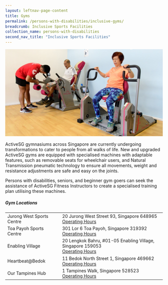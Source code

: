 ```yaml
---
layout: leftnav-page-content
title: Gyms
permalink: /persons-with-disabilities/inclusive-gyms/
breadcrumb: Inclusive Sports Facilities
collection_name: persons-with-disabilities
second_nav_title: "Inclusive Sports Facilities"
---
```


![Inclusive Gym](/images/DSMP-inclusivegym.jpg)

ActiveSG gymnasiums across Singapore are currently undergoing transformations to cater to people from all walks of life. New and upgraded ActiveSG gyms are equipped with specialised machines with adaptable features, such as removable seats for wheelchair users, and Natural Transmission pneumatic technology to ensure all movements, weight and resistance adjustments are safe and easy on the joints. 

Persons with disabilities, seniors, and beginner gym goers can seek the assistance of ActiveSG Fitness Instructors to create a specialised training plan utilising these machines.

##### Gym Locations
<table class="table-v">
   <tr>
    <td>Jurong West Sports Centre</td>
    <td>20 Jurong West Street 93, Singapore 648965
    <BR><a href="https://www.myactivesg.com/facilities/jurong-west-sports-centre">Operating Hours</a></td>
 </tr>
   <tr>
    <td>Toa Payoh Sports Centre</td>
    <td>301 Lor 6 Toa Payoh, Singapore 319392
    <BR><a href="https://www.myactivesg.com/Facilities/toa-payoh-activesg-gym">Operating Hours</a></td>
  </tr>
  <tr>
    <td>Enabling Village</td>
    <td>20 Lengkok Bahru, #01-05 Enabling Village, Singapore 159053
    <BR><a href="https://www.myactivesg.com/Facilities/activesg-gym-enabling-village">Operating Hours</a></td>
  </tr>
    <tr>
    <td>Heartbeat@Bedok</td>
    <td>11 Bedok North Street 1, Singapore 469662
    <BR><a href="https://www.myactivesg.com/facilities/heartbeat-bedok-activesg-gymnasium">Operating Hours</a></td>
  </tr>
  <tr>
    <td>Our Tampines Hub</td>
    <td>1 Tampines Walk, Singapore 528523
    <BR><a href="https://www.myactivesg.com/facilities/tampines-activesg-gym">Operating Hours</a></td>
  </tr>
</table>
